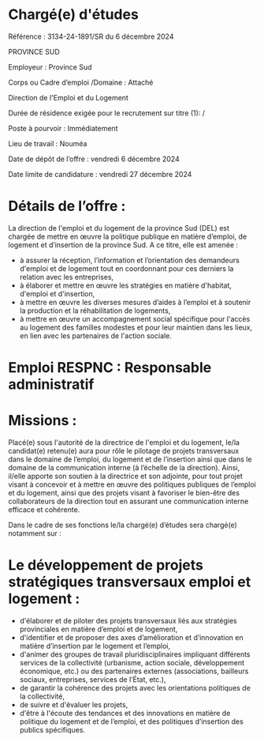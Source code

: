 # Chargé(e) d'études

Référence : 3134-24-1891/SR du 6 décembre 2024

PROVINCE SUD

Employeur : Province Sud

Corps ou Cadre d’emploi /Domaine : Attaché

Direction de l'Emploi et du Logement

Durée de résidence exigée pour le recrutement sur titre (1): /

Poste à pourvoir : Immédiatement

Lieu de travail : Nouméa

Date de dépôt de l’offre : vendredi 6 décembre 2024

Date limite de candidature : vendredi 27 décembre 2024

# Détails de l’offre :

La direction de l'emploi et du logement de la province Sud (DEL) est chargée de mettre en œuvre la politique publique en matière d’emploi, de logement et d’insertion de la province Sud. A ce titre, elle est amenée :

- à assurer la réception, l’information et l’orientation des demandeurs d'emploi et de logement tout en coordonnant pour ces derniers la relation avec les entreprises,
- à élaborer et mettre en œuvre les stratégies en matière d'habitat, d'emploi et d'insertion,
- à mettre en œuvre les diverses mesures d’aides à l’emploi et à soutenir la production et la réhabilitation de logements,
- à mettre en œuvre un accompagnement social spécifique pour l'accès au logement des familles modestes et pour leur maintien dans les lieux, en lien avec les partenaires de l'action sociale.

# Emploi RESPNC : Responsable administratif

# Missions :

Placé(e) sous l'autorité de la directrice de l'emploi et du logement, le/la candidat(e) retenu(e) aura pour rôle le pilotage de projets transversaux dans le domaine de l’emploi, du logement et de l’insertion ainsi que dans le domaine de la communication interne (à l’échelle de la direction). Ainsi, il/elle apporte son soutien à la directrice et son adjointe, pour tout projet visant à concevoir et à mettre en œuvre des politiques publiques de l’emploi et du logement, ainsi que des projets visant à favoriser le bien-être des collaborateurs de la direction tout en assurant une communication interne efficace et cohérente.

Dans le cadre de ses fonctions le/la chargé(e) d’études sera chargé(e) notamment sur :

# Le développement de projets stratégiques transversaux emploi et logement :

- d'élaborer et de piloter des projets transversaux liés aux stratégies provinciales en matière d’emploi et de logement,
- d'identifier et de proposer des axes d’amélioration et d’innovation en matière d’insertion par le logement et l’emploi,
- d'animer des groupes de travail pluridisciplinaires impliquant différents services de la collectivité (urbanisme, action sociale, développement économique, etc.) ou des partenaires externes (associations, bailleurs sociaux, entreprises, services de l’État, etc.),
- de garantir la cohérence des projets avec les orientations politiques de la collectivité,
- de suivre et d'évaluer les projets,
- d'être à l'écoute des tendances et des innovations en matière de politique du logement et de l’emploi, et des politiques d’insertion des publics spécifiques.